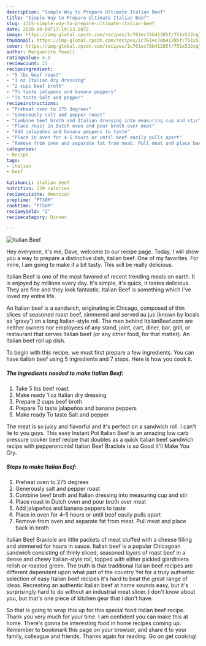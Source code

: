```yaml
---
description: "Simple Way to Prepare Ultimate Italian Beef"
title: "Simple Way to Prepare Ultimate Italian Beef"
slug: 1315-simple-way-to-prepare-ultimate-italian-beef
date: 2020-09-04T17:19:13.507Z
image: https://img-global.cpcdn.com/recipes/1c761ec78b41285f/751x532cq70/italian-beef-recipe-main-photo.jpg
thumbnail: https://img-global.cpcdn.com/recipes/1c761ec78b41285f/751x532cq70/italian-beef-recipe-main-photo.jpg
cover: https://img-global.cpcdn.com/recipes/1c761ec78b41285f/751x532cq70/italian-beef-recipe-main-photo.jpg
author: Marguerite Powell
ratingvalue: 4.9
reviewcount: 15
recipeingredient:
- "5 lbs beef roast"
- "1 oz Italian dry dressing"
- "2 cups beef broth"
- "To taste jalapeos and banana peppers"
- "To taste Salt and pepper"
recipeinstructions:
- "Preheat oven to 275 degrees"
- "Generously salt and pepper roast"
- "Combine beef broth and Italian dressing into measuring cup and stir"
- "Place roast in Dutch oven and pour broth over meat"
- "Add jalapeños and banana peppers to taste"
- "Place in oven for 4-5 hours or until beef easily pulls apart"
- "Remove from oven and separate fat from meat. Pull meat and place back in broth"
categories:
- Recipe
tags:
- italian
- beef

katakunci: italian beef 
nutrition: 229 calories
recipecuisine: American
preptime: "PT38M"
cooktime: "PT58M"
recipeyield: "2"
recipecategory: Dinner

---
```



![Italian Beef](https://img-global.cpcdn.com/recipes/1c761ec78b41285f/751x532cq70/italian-beef-recipe-main-photo.jpg)

Hey everyone, it's me, Dave, welcome to our recipe page. Today, I will show you a way to prepare a distinctive dish, italian beef. One of my favorites. For mine, I am going to make it a bit tasty. This will be really delicious.

Italian Beef is one of the most favored of recent trending meals on earth. It is enjoyed by millions every day. It's simple, it's quick, it tastes delicious. They are fine and they look fantastic. Italian Beef is something which I've loved my entire life.

An Italian beef is a sandwich, originating in Chicago, composed of thin slices of seasoned roast beef, simmered and served au jus (known by locals as &#39;gravy&#39;) on a long Italian-style roll. The men behind ItalianBeef.com are neither owners nor employees of any stand, joint, cart, diner, bar, grill, or restaurant that serves Italian beef (or any other food, for that matter). An Italian beef roll up dish.


To begin with this recipe, we must first prepare a few ingredients. You can have italian beef using 5 ingredients and 7 steps. Here is how you cook it.

<!--inarticleads1-->

##### The ingredients needed to make Italian Beef:

1. Take 5 lbs beef roast
1. Make ready 1 oz Italian dry dressing
1. Prepare 2 cups beef broth
1. Prepare To taste jalapeños and banana peppers
1. Make ready To taste Salt and pepper


The meat is so juicy and flavorful and it&#39;s perfect on a sandwich roll. I can&#39;t lie to you guys. This easy Instant Pot Italian Beef is an amazing low carb pressure cooker beef recipe that doubles as a quick Italian beef sandwich recipe with pepperoncinis! Italian Beef Braciole is so Good It&#39;ll Make You Cry. 

<!--inarticleads2-->

##### Steps to make Italian Beef:

1. Preheat oven to 275 degrees
1. Generously salt and pepper roast
1. Combine beef broth and Italian dressing into measuring cup and stir
1. Place roast in Dutch oven and pour broth over meat
1. Add jalapeños and banana peppers to taste
1. Place in oven for 4-5 hours or until beef easily pulls apart
1. Remove from oven and separate fat from meat. Pull meat and place back in broth


Italian Beef Braciole are little packets of meat stuffed with a cheese filling and simmered for hours in sauce. Italian beef is a popular Chicagoan sandwich consisting of thinly sliced, seasoned layers of roast beef in a dense and chewy Italian-style roll, topped with either pickled giardiniera relish or roasted green. The truth is that traditional Italian beef recipes are different dependent upon what part of the country Yet for a truly authentic selection of easy Italian beef recipes it&#39;s hard to beat the great range of ideas. Recreating an authentic Italian beef at home sounds easy, but it&#39;s surprisingly hard to do without an industrial meat slicer. I don&#39;t know about you, but that&#39;s one piece of kitchen gear that I don&#39;t have. 

So that is going to wrap this up for this special food italian beef recipe. Thank you very much for your time. I am confident you can make this at home. There's gonna be interesting food in home recipes coming up. Remember to bookmark this page on your browser, and share it to your family, colleague and friends. Thanks again for reading. Go on get cooking!
